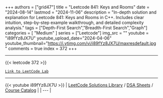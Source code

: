 
+++
authors = ["grid47"]
title = "Leetcode 841: Keys and Rooms"
date = "2024-08-14"
lastmod = "2024-11-06"
description = "In-depth solution and explanation for Leetcode 841: Keys and Rooms in C++. Includes clear intuition, step-by-step example walkthrough, and detailed complexity analysis."
tags = ["Depth-First Search","Breadth-First Search","Graph"]
categories = [
    "Medium"
]
series = ["Leetcode"]
img_src = ""
youtube = "i89fYz8JX7U"
youtube_upload_date="2024-04-06"
youtube_thumbnail="https://i.ytimg.com/vi/i89fYz8JX7U/maxresdefault.jpg"
comments = true
index = 372
+++



---
{{< leetcode 372 >}}

[`Link to LeetCode Lab`](https://leetcode.com/problems/keys-and-rooms/description/)

---
{{< youtube i89fYz8JX7U >}}
| [LeetCode Solutions Library](https://grid47.xyz/leetcode/) / [DSA Sheets](https://grid47.xyz/sheets/) / [Course Catalog](https://grid47.xyz/courses/) |
| --- |
